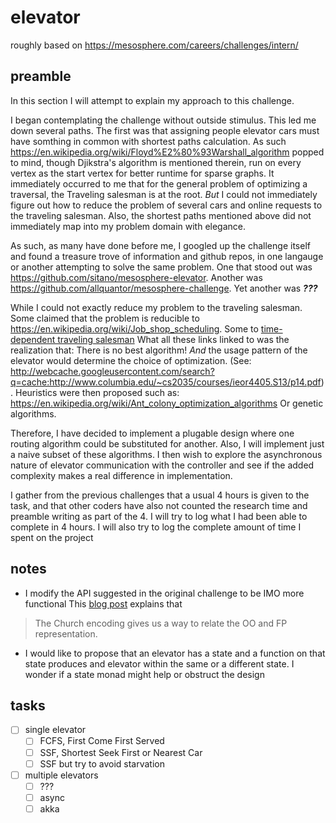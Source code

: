 # elevator
roughly based on https://mesosphere.com/careers/challenges/intern/

## preamble
In this section I will attempt to explain my approach to this challenge.

I began contemplating the challenge without outside stimulus.
This led me down several paths.
The first was that assigning people elevator cars must have somthing in common with shortest paths calculation. As such 
https://en.wikipedia.org/wiki/Floyd%E2%80%93Warshall_algorithm popped to mind, though Djikstra's algorithm is mentioned therein, run
on every vertex as the start vertex for better runtime for sparse graphs.
It immediately occurred to me that for the general problem of optimizing a traversal, the Traveling salesman is at the root.
_But_ I could not immediately figure out how to reduce the problem of several cars and online requests to the traveling salesman.
Also, the shortest paths mentioned above did not immediately map into my problem domain with elegance.

As such, as many have done before me, I googled up the challenge itself and found a treasure trove of information and github repos,
  in one langauge or another attempting to solve the same problem.
  One that stood out was https://github.com/sitano/mesosphere-elevator.
  Another was https://github.com/allquantor/mesosphere-challenge.
  Yet another was _**???**_
  
While I could not exactly reduce my problem to the traveling salesman. Some claimed that the problem is reducible to
https://en.wikipedia.org/wiki/Job_shop_scheduling. Some to [time-dependent traveling salesman](http://www.sciencedirect.com/science/article/pii/S1572528608000339)
What all these links linked to was the realization that: 
There is no best algorithm! _And_ the usage pattern of the elevator would determine the choice of optimization.
(See: http://webcache.googleusercontent.com/search?q=cache:http://www.columbia.edu/~cs2035/courses/ieor4405.S13/p14.pdf).
Heuristics were then proposed such as: https://en.wikipedia.org/wiki/Ant_colony_optimization_algorithms
Or genetic algorithms.

Therefore, I have decided to implement a plugable design where one routing algorithm could be substituted for another.
Also, I will implement just a naive subset of these algorithms. I then wish to explore the asynchronous nature of elevator
communication with the controller and see if the added complexity makes a real difference in implementation.

I gather from the previous challenges that a usual 4 hours is given to the task, and that other coders have also not counted the 
 research time and preamble writing as part of the 4. I will try to log what I had been able to complete in 4 hours. I will also try to
 log the complete amount of time I spent on the project

## notes
 - I modify the API suggested in the original challenge to be IMO more functional
   This [blog post](https://underscore.io/blog/posts/2017/06/02/uniting-church-and-state.html) explains that 
>   The Church encoding gives us a way to relate the OO and FP representation.
 - I would like to propose that an elevator has a state and a function on that state produces
 and elevator within the same or a different state. I wonder if a state monad might help or obstruct the design
                                          

 
 
## tasks
- [ ] single elevator
    - [ ] FCFS, First Come First Served
    - [ ] SSF, Shortest Seek First or Nearest Car
    - [ ] SSF but try to avoid starvation
- [ ] multiple elevators
    - [ ] ???
    - [ ] async
    - [ ] akka